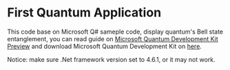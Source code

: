 # First Quantum Application

This code base on Microsoft Q# sameple code, display quantum's Bell state entanglement, you can read guide on [Microsoft Quantum Development Kit Preview](https://docs.microsoft.com/en-us/quantum/) and download Microsoft Quantum Development Kit on [here](https://marketplace.visualstudio.com/items?itemName=quantum.DevKit).

Notice: make sure .Net framework version set to 4.6.1, or it may not work.